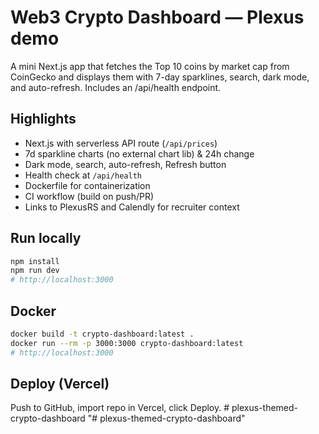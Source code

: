 # Web3 Crypto Dashboard — Plexus demo
A mini Next.js app that fetches the Top 10 coins by market cap from CoinGecko and displays them
with 7-day sparklines, search, dark mode, and auto-refresh. Includes an /api/health endpoint.

## Highlights
- Next.js with serverless API route (`/api/prices`)
- 7d sparkline charts (no external chart lib) & 24h change
- Dark mode, search, auto-refresh, Refresh button
- Health check at `/api/health`
- Dockerfile for containerization
- CI workflow (build on push/PR)
- Links to PlexusRS and Calendly for recruiter context

## Run locally
```bash
npm install
npm run dev
# http://localhost:3000
```

## Docker
```bash
docker build -t crypto-dashboard:latest .
docker run --rm -p 3000:3000 crypto-dashboard:latest
# http://localhost:3000
```

## Deploy (Vercel)
Push to GitHub, import repo in Vercel, click Deploy.
#   p l e x u s - t h e m e d - c r y p t o - d a s h b o a r d  
 "# plexus-themed-crypto-dashboard" 
